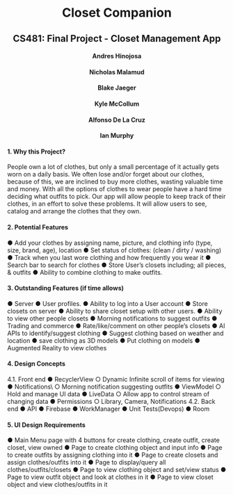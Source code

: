 <h1 align="center"> Closet Companion</h1>
<h2 align="center"> CS481: Final Project - Closet Management App</h2>

<h4 align="center"> Andres Hinojosa</h4>
<h4 align="center"> Nicholas Malamud</h4>
<h4 align="center"> Blake Jaeger</h4>
<h4 align="center"> Kyle McCollum</h4>
<h4 align="center"> Alfonso De La Cruz</h4>
<h4 align="center"> Ian Murphy</h4>

<h4 align="left"> 1. Why this Project?</h4>
  People own a lot of clothes, but only a small percentage of it actually
  gets worn on a daily basis. We often lose and/or forget about our clothes,
  because of this, we are inclined to buy more clothes, wasting valuable time
  and money. With all the options of clothes to wear people have a hard time
  deciding what outfits to pick. Our app will allow people to keep track of
  their clothes, in an effort to solve these problems. It will allow users to see,
  catalog and arrange the clothes that they own.
<h4 align="left"> 2. Potential Features</h4>
● Add your clothes by assigning name, picture, and clothing info
(type, size, brand, age), location
● Set status of clothes: (clean / dirty / washing)
● Track when you last wore clothing and how frequently you
wear it
● Search bar to search for clothes
● Store User’s closets including; all pieces, & outfits
● Ability to combine clothing to make outfits.
<h4 align="left"> 3. Outstanding Features (if time allows)</h4>
● Server
● User profiles.
● Ability to log into a User account
● Store closets on server
● Ability to share closet setup with other users.
● Ability to view other people closets
● Morning notifications to suggest outfits
● Trading and commerce
● Rate/like/comment on other people’s closets
● AI APIs to identify/suggest clothing
● Suggest clothing based on weather and location
● save clothing as 3D models
● Put clothing on models
● Augmented Reality to view clothes
<h4 align="left"> 4. Design Concepts</h4>
4.1. Front end
● RecyclerView
○ Dynamic Infinite scroll of items for viewing
● Notifications\
○ Morning notification suggesting outfits
● ViewModel
○ Hold and manage UI data
● LiveData
○ Allow app to control stream of changing data
● Permissions
○ Library, Camera, Notifications
4.2. Back end
● API
● Firebase
● WorkManager
● Unit Tests(Devops)
● Room
<h4 align="left"> 5. UI Design Requirements</h4>
● Main Menu page with 4 buttons for create clothing, create
outfit, create closet, view owned
● Page to create clothing object and input info
● Page to create outfits by assigning clothing into it
● Page to create closets and assign clothes/outfits into it
● Page to display/query all clothes/outfits/closets
● Page to view clothing object and set/view status
● Page to view outfit object and look at clothes in it
● Page to view closet object and view clothes/outfits in it
